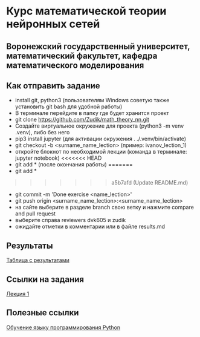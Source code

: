 # Курс математической теории нейронных сетей
## Воронежский государственный университет, математический факультет, кафедра математического моделирования
## Как отправить задание
- install git, python3 (пользователям Windows советую также установить git bash для удобной работы)
- В терминале перейдите в папку где будет хранится проект
- git clone https://github.com/Zudik/math_theory_nn.git
- Создайте виртуальное окружение для проекта (python3 -m venv .venv), либо без него
- pip3 install jupyter (для активации окружения . ./.venv/bin/activate)
- git checkout -b <surname_name_lection> (пример: ivanov_lection_1)
- откройте блокнот по необходимой лекции (команда в терминале: jupyter notebook)
<<<<<<< HEAD
- git add * (после окончания работы)
=======
- git add * 
>>>>>>> a5b7afd (Update README.md)
- git commit -m 'Done exercise <name_lection>'
- git push origin <surname_name_lection>:<surname_name_lection>
- на сайте выберите в разделе branch свою ветку и нажмите compare and pull request 
- выберите справа reviewers dvk605 и zudik
- ожидайте отметки в комментарии или в файле results.md
## Результаты
[Таблица с результатами](results.md)
## Ссылки на задания
[Лекция 1](https://github.com/Zudik/math_theory_nn/blob/main/exercises/lection_1_func_activate.ipynb)
## Полезные ссылки
[Обучение языку программирования Python](https://pythontutor.ru/)
